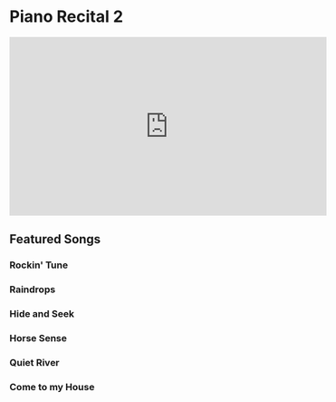 # Piano Recital 2

<iframe width="560" height="315" src="https://www.youtube.com/embed/cUDIjyfWZr8" title="YouTube video player" frameborder="0" allow="accelerometer; autoplay; clipboard-write; encrypted-media; gyroscope; picture-in-picture" allowfullscreen></iframe>


## Featured Songs

### Rockin' Tune

### Raindrops

### Hide and Seek

### Horse Sense

### Quiet River

### Come to my House

